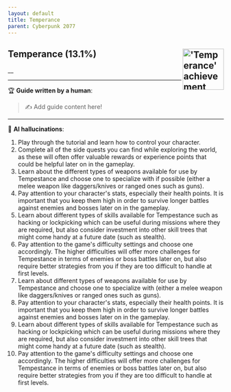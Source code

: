 ```yaml
---
layout: default
title: Temperance
parent: Cyberpunk 2077
---
```


## Temperance (13.1%) <img align="right" src="https://cdn.cloudflare.steamstatic.com/steamcommunity/public/images/apps/1091500/c81713b7813e1675add335a1ce778588b70d09f9.jpg" alt="'Temperance' achievement icon" width="96" height="96">

__

---

:trophy: **Guide written by a human**:

> :writing_hand: Add guide content here!

---

:robot: **AI hallucinations**:

1. Play through the tutorial and learn how to control your character.
2. Complete all of the side quests you can find while exploring the world, as these will often offer valuable rewards or experience points that could be helpful later on in the gameplay.
3. Learn about the different types of weapons available for use by Tempestance and choose one to specialize with if possible (either a melee weapon like daggers/knives or ranged ones such as guns).
4. Pay attention to your character's stats, especially their health points. It is important that you keep them high in order to survive longer battles against enemies and bosses later on in the gameplay.
5. Learn about different types of skills available for Tempestance such as hacking or lockpicking which can be useful during missions where they are required, but also consider investment into other skill trees that might come handy at a future date (such as stealth).
6. Pay attention to the game's difficulty settings and choose one accordingly. The higher difficulties will offer more challenges for Tempestance in terms of enemies or boss battles later on, but also require better strategies from you if they are too difficult to handle at first levels.
7. Learn about different types of weapons available for use by Tempestance and choose one to specialize with (either a melee weapon like daggers/knives or ranged ones such as guns).
8. Pay attention to your character's stats, especially their health points. It is important that you keep them high in order to survive longer battles against enemies and bosses later on in the gameplay.
9. Learn about different types of skills available for Tempestance such as hacking or lockpicking which can be useful during missions where they are required, but also consider investment into other skill trees that might come handy at a future date (such as stealth).
10. Pay attention to the game's difficulty settings and choose one accordingly. The higher difficulties will offer more challenges for Tempestance in terms of enemies or boss battles later on, but also require better strategies from you if they are too difficult to handle at first levels.
